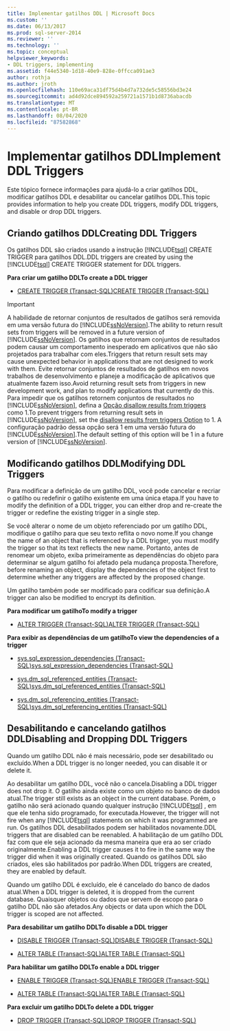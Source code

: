 ```yaml
---
title: Implementar gatilhos DDL | Microsoft Docs
ms.custom: ''
ms.date: 06/13/2017
ms.prod: sql-server-2014
ms.reviewer: ''
ms.technology: ''
ms.topic: conceptual
helpviewer_keywords:
- DDL triggers, implementing
ms.assetid: f44e5340-1d18-40e9-828e-0ffcca091ae3
author: rothja
ms.author: jroth
ms.openlocfilehash: 110e69aca31df75d4b4d7a732de5c58556bd3e24
ms.sourcegitcommit: ad4d92dce894592a259721a1571b1d8736abacdb
ms.translationtype: MT
ms.contentlocale: pt-BR
ms.lasthandoff: 08/04/2020
ms.locfileid: "87582868"
---
```

# <a name="implement-ddl-triggers"></a><span data-ttu-id="07774-102">Implementar gatilhos DDL</span><span class="sxs-lookup"><span data-stu-id="07774-102">Implement DDL Triggers</span></span>
  <span data-ttu-id="07774-103">Este tópico fornece informações para ajudá-lo a criar gatilhos DDL, modificar gatilhos DDL e desabilitar ou cancelar gatilhos DDL.</span><span class="sxs-lookup"><span data-stu-id="07774-103">This topic provides information to help you create DDL triggers, modify DDL triggers, and disable or drop DDL triggers.</span></span>  
  
## <a name="creating-ddl-triggers"></a><span data-ttu-id="07774-104">Criando gatilhos DDL</span><span class="sxs-lookup"><span data-stu-id="07774-104">Creating DDL Triggers</span></span>  
 <span data-ttu-id="07774-105">Os gatilhos DDL são criados usando a instrução [!INCLUDE[tsql](../../includes/tsql-md.md)] CREATE TRIGGER para gatilhos DDL.</span><span class="sxs-lookup"><span data-stu-id="07774-105">DDL triggers are created by using the [!INCLUDE[tsql](../../includes/tsql-md.md)] CREATE TRIGGER statement for DDL triggers.</span></span>  
  
 <span data-ttu-id="07774-106">**Para criar um gatilho DDL**</span><span class="sxs-lookup"><span data-stu-id="07774-106">**To create a DDL trigger**</span></span>  
  
-   [<span data-ttu-id="07774-107">CREATE TRIGGER &#40;Transact-SQL&#41;</span><span class="sxs-lookup"><span data-stu-id="07774-107">CREATE TRIGGER &#40;Transact-SQL&#41;</span></span>](/sql/t-sql/statements/create-trigger-transact-sql)  
  
> [!IMPORTANT]  
>  <span data-ttu-id="07774-108">A habilidade de retornar conjuntos de resultados de gatilhos será removida em uma versão futura do [!INCLUDE[ssNoVersion](../../../includes/ssnoversion-md.md)].</span><span class="sxs-lookup"><span data-stu-id="07774-108">The ability to return result sets from triggers will be removed in a future version of [!INCLUDE[ssNoVersion](../../../includes/ssnoversion-md.md)].</span></span> <span data-ttu-id="07774-109">Os gatilhos que retornam conjuntos de resultados podem causar um comportamento inesperado em aplicativos que não são projetados para trabalhar com eles.</span><span class="sxs-lookup"><span data-stu-id="07774-109">Triggers that return result sets may cause unexpected behavior in applications that are not designed to work with them.</span></span> <span data-ttu-id="07774-110">Evite retornar conjuntos de resultados de gatilhos em novos trabalhos de desenvolvimento e planeje a modificação de aplicativos que atualmente fazem isso.</span><span class="sxs-lookup"><span data-stu-id="07774-110">Avoid returning result sets from triggers in new development work, and plan to modify applications that currently do this.</span></span> <span data-ttu-id="07774-111">Para impedir que os gatilhos retornem conjuntos de resultados no [!INCLUDE[ssNoVersion](../../../includes/ssnoversion-md.md)], defina a [Opção disallow results from triggers](../../database-engine/configure-windows/disallow-results-from-triggers-server-configuration-option.md) como 1.</span><span class="sxs-lookup"><span data-stu-id="07774-111">To prevent triggers from returning result sets in [!INCLUDE[ssNoVersion](../../../includes/ssnoversion-md.md)], set the [disallow results from triggers Option](../../database-engine/configure-windows/disallow-results-from-triggers-server-configuration-option.md) to 1.</span></span> <span data-ttu-id="07774-112">A configuração padrão dessa opção será 1 em uma versão futura do [!INCLUDE[ssNoVersion](../../../includes/ssnoversion-md.md)].</span><span class="sxs-lookup"><span data-stu-id="07774-112">The default setting of this option will be 1 in a future version of [!INCLUDE[ssNoVersion](../../../includes/ssnoversion-md.md)].</span></span>  
  
## <a name="modifying-ddl-triggers"></a><span data-ttu-id="07774-113">Modificando gatilhos DDL</span><span class="sxs-lookup"><span data-stu-id="07774-113">Modifying DDL Triggers</span></span>  
 <span data-ttu-id="07774-114">Para modificar a definição de um gatilho DDL, você pode cancelar e recriar o gatilho ou redefinir o gatilho existente em uma única etapa.</span><span class="sxs-lookup"><span data-stu-id="07774-114">If you have to modify the definition of a DDL trigger, you can either drop and re-create the trigger or redefine the existing trigger in a single step.</span></span>  
  
 <span data-ttu-id="07774-115">Se você alterar o nome de um objeto referenciado por um gatilho DDL, modifique o gatilho para que seu texto reflita o novo nome.</span><span class="sxs-lookup"><span data-stu-id="07774-115">If you change the name of an object that is referenced by a DDL trigger, you must modify the trigger so that its text reflects the new name.</span></span> <span data-ttu-id="07774-116">Portanto, antes de renomear um objeto, exiba primeiramente as dependências do objeto para determinar se algum gatilho foi afetado pela mudança proposta.</span><span class="sxs-lookup"><span data-stu-id="07774-116">Therefore, before renaming an object, display the dependencies of the object first to determine whether any triggers are affected by the proposed change.</span></span>  
  
 <span data-ttu-id="07774-117">Um gatilho também pode ser modificado para codificar sua definição.</span><span class="sxs-lookup"><span data-stu-id="07774-117">A trigger can also be modified to encrypt its definition.</span></span>  
  
 <span data-ttu-id="07774-118">**Para modificar um gatilho**</span><span class="sxs-lookup"><span data-stu-id="07774-118">**To modify a trigger**</span></span>  
  
-   [<span data-ttu-id="07774-119">ALTER TRIGGER &#40;Transact-SQL&#41;</span><span class="sxs-lookup"><span data-stu-id="07774-119">ALTER TRIGGER &#40;Transact-SQL&#41;</span></span>](/sql/t-sql/statements/alter-trigger-transact-sql)  
  
 <span data-ttu-id="07774-120">**Para exibir as dependências de um gatilho**</span><span class="sxs-lookup"><span data-stu-id="07774-120">**To view the dependencies of a trigger**</span></span>  
  
-   [<span data-ttu-id="07774-121">sys.sql_expression_dependencies &#40;Transact-SQL&#41;</span><span class="sxs-lookup"><span data-stu-id="07774-121">sys.sql_expression_dependencies &#40;Transact-SQL&#41;</span></span>](/sql/relational-databases/system-catalog-views/sys-sql-expression-dependencies-transact-sql)  
  
-   [<span data-ttu-id="07774-122">sys.dm_sql_referenced_entities &#40;Transact-SQL&#41;</span><span class="sxs-lookup"><span data-stu-id="07774-122">sys.dm_sql_referenced_entities &#40;Transact-SQL&#41;</span></span>](/sql/relational-databases/system-dynamic-management-views/sys-dm-sql-referenced-entities-transact-sql)  
  
-   [<span data-ttu-id="07774-123">sys.dm_sql_referencing_entities &#40;Transact-SQL&#41;</span><span class="sxs-lookup"><span data-stu-id="07774-123">sys.dm_sql_referencing_entities &#40;Transact-SQL&#41;</span></span>](/sql/relational-databases/system-dynamic-management-views/sys-dm-sql-referencing-entities-transact-sql)  
  
## <a name="disabling-and-dropping-ddl-triggers"></a><span data-ttu-id="07774-124">Desabilitando e cancelando gatilhos DDL</span><span class="sxs-lookup"><span data-stu-id="07774-124">Disabling and Dropping DDL Triggers</span></span>  
 <span data-ttu-id="07774-125">Quando um gatilho DDL não é mais necessário, pode ser desabilitado ou excluído.</span><span class="sxs-lookup"><span data-stu-id="07774-125">When a DDL trigger is no longer needed, you can disable it or delete it.</span></span>  
  
 <span data-ttu-id="07774-126">Ao desabilitar um gatilho DDL, você não o cancela.</span><span class="sxs-lookup"><span data-stu-id="07774-126">Disabling a DDL trigger does not drop it.</span></span> <span data-ttu-id="07774-127">O gatilho ainda existe como um objeto no banco de dados atual.</span><span class="sxs-lookup"><span data-stu-id="07774-127">The trigger still exists as an object in the current database.</span></span> <span data-ttu-id="07774-128">Porém, o gatilho não será acionado quando qualquer instrução [!INCLUDE[tsql](../../includes/tsql-md.md)] , em que ele tenha sido programado, for executada.</span><span class="sxs-lookup"><span data-stu-id="07774-128">However, the trigger will not fire when any [!INCLUDE[tsql](../../includes/tsql-md.md)] statements on which it was programmed are run.</span></span> <span data-ttu-id="07774-129">Os gatilhos DDL desabilitados podem ser habilitados novamente.</span><span class="sxs-lookup"><span data-stu-id="07774-129">DDL triggers that are disabled can be reenabled.</span></span> <span data-ttu-id="07774-130">A habilitação de um gatilho DDL faz com que ele seja acionado da mesma maneira que era ao ser criado originalmente.</span><span class="sxs-lookup"><span data-stu-id="07774-130">Enabling a DDL trigger causes it to fire in the same way the trigger did when it was originally created.</span></span> <span data-ttu-id="07774-131">Quando os gatilhos DDL são criados, eles são habilitados por padrão.</span><span class="sxs-lookup"><span data-stu-id="07774-131">When DDL triggers are created, they are enabled by default.</span></span>  
  
 <span data-ttu-id="07774-132">Quando um gatilho DDL é excluído, ele é cancelado do banco de dados atual.</span><span class="sxs-lookup"><span data-stu-id="07774-132">When a DDL trigger is deleted, it is dropped from the current database.</span></span> <span data-ttu-id="07774-133">Quaisquer objetos ou dados que servem de escopo para o gatilho DDL não são afetados.</span><span class="sxs-lookup"><span data-stu-id="07774-133">Any objects or data upon which the DDL trigger is scoped are not affected.</span></span>  
  
 <span data-ttu-id="07774-134">**Para desabilitar um gatilho DDL**</span><span class="sxs-lookup"><span data-stu-id="07774-134">**To disable a DDL trigger**</span></span>  
  
-   [<span data-ttu-id="07774-135">DISABLE TRIGGER &#40;Transact-SQL&#41;</span><span class="sxs-lookup"><span data-stu-id="07774-135">DISABLE TRIGGER &#40;Transact-SQL&#41;</span></span>](/sql/t-sql/statements/disable-trigger-transact-sql)  
  
-   [<span data-ttu-id="07774-136">ALTER TABLE &#40;Transact-SQL&#41;</span><span class="sxs-lookup"><span data-stu-id="07774-136">ALTER TABLE &#40;Transact-SQL&#41;</span></span>](/sql/t-sql/statements/alter-table-transact-sql)  
  
 <span data-ttu-id="07774-137">**Para habilitar um gatilho DDL**</span><span class="sxs-lookup"><span data-stu-id="07774-137">**To enable a DDL trigger**</span></span>  
  
-   [<span data-ttu-id="07774-138">ENABLE TRIGGER &#40;Transact-SQL&#41;</span><span class="sxs-lookup"><span data-stu-id="07774-138">ENABLE TRIGGER &#40;Transact-SQL&#41;</span></span>](/sql/t-sql/statements/enable-trigger-transact-sql)  
  
-   [<span data-ttu-id="07774-139">ALTER TABLE &#40;Transact-SQL&#41;</span><span class="sxs-lookup"><span data-stu-id="07774-139">ALTER TABLE &#40;Transact-SQL&#41;</span></span>](/sql/t-sql/statements/alter-table-transact-sql)  
  
 <span data-ttu-id="07774-140">**Para excluir um gatilho DDL**</span><span class="sxs-lookup"><span data-stu-id="07774-140">**To delete a DDL trigger**</span></span>  
  
-   [<span data-ttu-id="07774-141">DROP TRIGGER &#40;Transact-SQL&#41;</span><span class="sxs-lookup"><span data-stu-id="07774-141">DROP TRIGGER &#40;Transact-SQL&#41;</span></span>](/sql/t-sql/statements/drop-trigger-transact-sql)  
  
  
